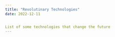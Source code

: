 ```yaml
---
title: "Revolutinary Technologies"
date: 2022-12-11


List of some technologies that change the future
---
```


